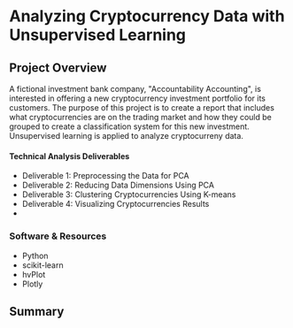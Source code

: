 # Analyzing Cryptocurrency Data with Unsupervised Learning

## Project Overview
A fictional investment bank company, "Accountability Accounting", is interested in offering a new cryptocurrency investment portfolio for its customers. 
The purpose of this project is to create a report that includes what cryptocurrencies are on the trading market and how they could be grouped to create a classification system for this new investment. Unsupervised learning is applied to analyze cryptocurreny data.

#### Technical Analysis Deliverables
- Deliverable 1: Preprocessing the Data for PCA
- Deliverable 2: Reducing Data Dimensions Using PCA
- Deliverable 3: Clustering Cryptocurrencies Using K-means
- Deliverable 4: Visualizing Cryptocurrencies Results
- 
### Software & Resources
- Python 
- scikit-learn 
- hvPlot 
- Plotly

## Summary
